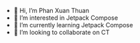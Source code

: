 - 👋 Hi, I’m Phan Xuan Thuan
- 👀 I’m interested in Jetpack Compose
- 🌱 I’m currently learning Jetpack Compose
- 💞️ I’m looking to collaborate on CT

